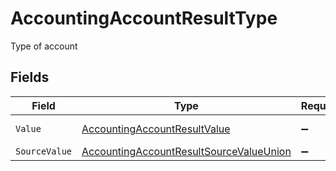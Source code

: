 # AccountingAccountResultType

Type of account


## Fields

| Field                                                                                                         | Type                                                                                                          | Required                                                                                                      | Description                                                                                                   | Example                                                                                                       |
| ------------------------------------------------------------------------------------------------------------- | ------------------------------------------------------------------------------------------------------------- | ------------------------------------------------------------------------------------------------------------- | ------------------------------------------------------------------------------------------------------------- | ------------------------------------------------------------------------------------------------------------- |
| `Value`                                                                                                       | [AccountingAccountResultValue](../../Models/Components/AccountingAccountResultValue.md)                       | :heavy_minus_sign:                                                                                            | Type of account                                                                                               | asset                                                                                                         |
| `SourceValue`                                                                                                 | [AccountingAccountResultSourceValueUnion](../../Models/Components/AccountingAccountResultSourceValueUnion.md) | :heavy_minus_sign:                                                                                            | N/A                                                                                                           | asset                                                                                                         |
